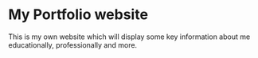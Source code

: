 # My Portfolio website

This is my own website which will display some key information about me educationally, professionally and more.
